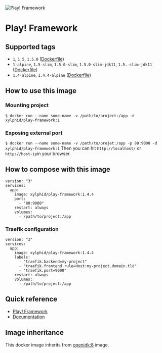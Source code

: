 ![Play! Framework](https://www.playframework.com/assets/images/logos/play_full_color.png)

# Play! Framework

## Supported tags

* `1`, `1.5`, `1.5.0` ([Dockerfile](https://github.com/xylphid/dockers/blob/master/play-framework/1/4/Dockerfile))
* `1-alpine`, `1.5-slim`, `1.5.0-slim`, `1.5.0-slim-jdk11`, `1.5.-slim-jdk11` ([Dockerfile](https://github.com/xylphid/dockers/blob/master/docker-play/1/5-slim/Dockerfile))
* `1.4-alpine`, `1.4.4-alpine` ([Dockerfile](https://github.com/xylphid/dockers/blob/master/docker-play/1/4-alpine/Dockerfile))

## How to use this image

### Mounting project

`$ docker run --name some-name -v /path/to/project:/app -d xylphid/play-framework:1`

### Exposing external port

`$ docker run --name some-name -v /path/to/projet:/app -p 80:9000 -d xylphid/play-framework:1`
Then you can hit `http://localhost/` or `http://host-ip`in your browser.

## How to compose with this image

    version: "3"
    services:
      app:
        image: xylphid/play-framework:1.4.4
        port:
          - "80:9000"
        restart: always
        volumes:
          - /path/to/project:/app

### Traefik configuration

    version: "3"
    services:
      app:
        image: xylphid/play-framework:1.4.4
        labels:
          - "traefik.backend=my-project"
          - "traefik.frontend.rule=Host:my-project.domain.tld"
          - "traefik.port=9000"
        restart: always
        volumes:
          - /path/to/project:/app

## Quick reference

* [Play! Framework](https://www.playframework.com/)
* [Documentation](https://www.playframework.com/documentation/1.4.x/home)

## Image inheritance

This docker image inherits from [openjdk:8](https://hub.docker.com/_/openjdk/) image.